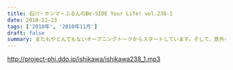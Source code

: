 ```yaml
---
title: 石川・ホンマ・ぶるんのBe-SIDE Your Life! vol.238-1
date: 2010-11-23
tags: ['2010年', '2010年11月']
draft: false
summary: またもやとんでもないオープニングトークからスタートしています。そして、意外な人物？？の楽曲がかかります。曲がかかる番組になってきた！？NAMAE
---
```


http://project-phi.ddo.jp/ishikawa/ishikawa238_1.mp3
